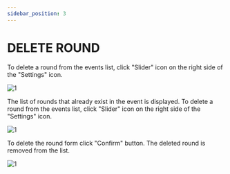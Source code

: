 ```yaml
---
sidebar_position: 3
---
```


# DELETE ROUND

To delete a round from the events list, click "Slider" icon on the right side of the "Settings" icon.

![1](./../assets/updatevent.png)

The list of rounds that already exist in the event is displayed. To delete a round from the events list, click "Slider" icon on the right side of the "Settings" icon.

![1](./../assets/novoround.png)

To delete the round form click "Confirm" button. The deleted round is removed from the list.

![1](./../assets/apagaround.png)

